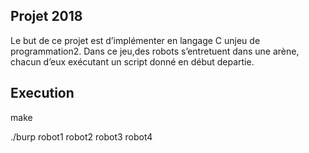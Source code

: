  ## Projet 2018
 
 Le but de ce projet est d’implémenter en langage C unjeu de programmation2. Dans ce jeu,des robots s’entretuent dans une arène, chacun d’eux exécutant un script donné en début departie. 
 
 ## Execution
  make
  
 ./burp robot1 robot2 robot3 robot4
